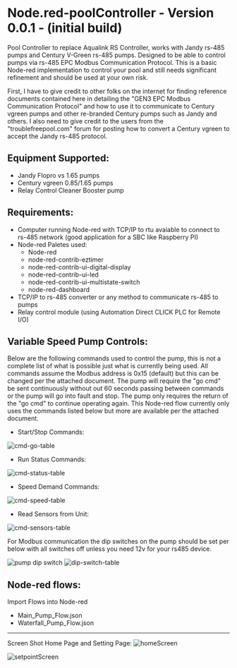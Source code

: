 # Node.red-poolController - Version 0.0.1 - (initial build)
Pool Controller to replace Aqualink RS Controller, works with Jandy rs-485 pumps and Century V-Green rs-485 pumps.  Designed to be able to control pumps via rs-485 EPC Modbus Communication Protocol.  This is a basic Node-red implementation to control your pool and still needs significant refinement and should be used at your own risk. 

First, I have to give credit to other folks on the internet for finding reference documents contained here in detailing the "GEN3 EPC Modbus Communication Protocol" and how to use it to communicate to Century vgreen pumps and other re-branded Century pumps such as Jandy and others.  I also need to give credit to the users from the "troublefreepool.com" forum for posting how to convert a Century vgreen to accept the Jandy rs-485 protocol.  


## Equipment Supported:
  - Jandy Flopro vs 1.65 pumps
  - Century vgreen 0.85/1.65 pumps
  - Relay Control Cleaner Booster pump

## Requirements:
  - Computer running Node-red with TCP/IP to rtu avaiable to connect to rs-485 network (good application for a SBC like Raspberry PI)
  - Node-red Paletes used:
    - Node-red
    - node-red-contrib-eztimer
    - node-red-contrib-ui-digital-display
    - node-red-contrib-ui-led
    - node-red-contrib-ui-multistate-switch
    - node-red-dashboard
  - TCP/IP to rs-485 converter or any method to communicate rs-485 to pumps
  - Relay control module (using Automation Direct CLICK PLC for Remote I/O)

## Variable Speed Pump Controls:
    
Below are the following commands used to control the pump, this is not a complete list of what is possible just what is currently being used.  All commands assume the Modbus address is 0x15 (default) but this can be changed per the attached document.  The pump will require the "go cmd" be sent continuously without out 60 seconds passing between commands or the pump will go into fault and stop.  The pump only requires the return of the "go cmd" to continue operating again.  This Node-red flow currently only uses the commands listed below but more are available per the attached document.

  - Start/Stop Commands:
 
![cmd-go-table](https://user-images.githubusercontent.com/104328486/220181947-189d1e18-ca7b-4f9b-a57f-ce6e74df8244.png)

  - Run Status Commands:
 
![cmd-status-table](https://user-images.githubusercontent.com/104328486/220181960-a7a79241-fe4f-4a53-a0b8-79bc7b55ba94.png)

  - Speed Demand Commands:
 
![cmd-speed-table](https://user-images.githubusercontent.com/104328486/220181978-7ce8fd86-f68a-4b9b-878e-0e29ee20520d.png)

  - Read Sensors from Unit:
  
![cmd-sensors-table](https://user-images.githubusercontent.com/104328486/220202703-0fd5c7f1-c8d2-467a-9e9e-c8e811f50ee6.png)


For Modbus communication the dip switches on the pump should be set per below with all switches off unless you need 12v for your rs485 device.  

![pump dip switch](https://user-images.githubusercontent.com/104328486/220182459-9658c7fa-7820-4331-b1cf-4885da9468cc.png)
![dip-switch-table](https://user-images.githubusercontent.com/104328486/220189544-5e4f9789-2fe1-46ec-b84c-08379fd7505a.png)

## Node-red flows:

Import Flows into Node-red
  - Main_Pump_Flow.json
  - Waterfall_Pump_Flow.json


-------------------------------------------------------------------------------------------------------------------------------------------


Screen Shot Home Page and Setting Page:
![homeScreen](https://user-images.githubusercontent.com/104328486/220188778-a0641e7f-ad91-459f-8a55-d76ca2c1f07f.png)

![setpointScreen](https://user-images.githubusercontent.com/104328486/220188787-5ff211b0-641d-4718-bb86-3bf16220a008.png)
